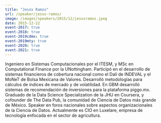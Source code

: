 ```yaml
---
title: "Jesús Ramos"
url: /speaker/jesus-ramos/
image: /images/speakers/2015/12/jesusramos.jpeg
date: 2015-12-22
event-2017: true
event-2018: true
event-2019cdmx: true
event-2019mty: true
event-2020: true
event-2021: true
---
```


Ingeniero en Sistemas Computacionales por el ITESM, y MSc en Computational Finance por la UNottingham. Participó en el desarrollo de sistemas financieros de cobertura nacional como el Dalí de INDEVAL y el MoNeT de Bolsa Mexicana de Valores. Desarrolló metodologías para cálculos de índices de mercado y de volatilidad. En GBM desarrolló sistemas de recomendación de inversiones para la plataforma piggo.mx. Graduado de la Data Science Specialization de la JHU en Coursera, y cofounder de The Data Pub, la comunidad de Ciencia de Datos más grande de México. Speaker en foros nacionales sobre aspectos organizacionales de la Ciencia de Datos. Actualmente es CIO en Luxelare, empresa de tecnología enfocada en el sector de agricultura.